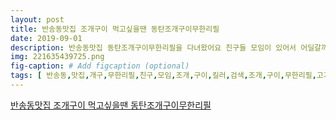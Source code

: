 ```yaml
---
layout: post
title: 반송동맛집 조개구이 먹고싶을땐 동탄조개구이무한리필
date: 2019-09-01
description: 반송동맛집 동탄조개구이무한리필을 다녀왔어요 친구들 모임이 있어서 어딜갈까 하다가 다들 조개구이 킬러라 검색하다가 알게된 이곳 동탄조개구이무한리필 고기도 먹을 수 있다고 하는데 
img: 221635439725.png
fig-caption: # Add figcaption (optional)
tags: [ 반송동,맛집,개구,무한리필,친구,모임,조개,구이,킬러,검색,조개,구이,무한리필,고기,진짜,대박,수조,조개,맑쥬,신선도,진짜,조개,오늘,제대로,생각,조개,구이,전복,소라,시간제,음식,생가,재료,진짜,한시,반송동,맛집,조개,구이,조개,구이,무한리필,여러분,한번,방문,조개,구이,무한리필,도로명,주소,경기,화성시,중심,상가,지번,주소,경기,화성시,반송동,연락처,조개,구이,무한리필,경기도,화성시,중심,상가,영업,시간,평일,연중,주말,공휴일 ]
---
```

[반송동맛집 조개구이 먹고싶을땐 동탄조개구이무한리필](https://blog.naver.com/sjsj7412?Redirect=Log&logNo=221635439725)